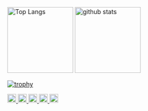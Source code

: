 <p align="left"> 
  <img alt="Top Langs" height="150px" src="https://github-readme-stats.vercel.app/api/top-langs/?username=linkalls&layout=compact&show_icons=true&theme=onedark" />
  <img alt="github stats" height="150px" src="https://github-readme-stats.vercel.app/api?username=linkalls&theme=onedark&show_icons=ture" />
</p>

[![trophy](https://github-profile-trophy.vercel.app/?username=linkalls&theme=radical)](https://github.com/ryo-ma/github-profile-trophy)

  </a>
  <a href="http://twitter.com/potetotown">
    <img height="20" src="https://img.shields.io/twitter/follow/potetotown?label=Twitter&logo=twitter&style=flat" />
  </a>
  <a href="https://github.com/linkalls">
    <img height="20" src="https://img.shields.io/github/followers/linkalls?label=follow&logo=github&style=flat" />
  </a>
  <a href="https://stackoverflow.com/users/23190793/poteto">
    <img height="20" src="https://img.shields.io/stackexchange/stackoverflow/r/23190793?label=StackOverflow&logo=stack-overflow&style=flat" />
  </a>
  <a href="http://qiita.com/potetotown">
    <img height="20" src="https://qiita-badge.apiapi.app/s/potetotown/posts.svg" />
  </a>
  <//qiita.com/potetotown">
    <img height="20" src="https://qiita-badge.apiapi.app/s/potetotown/contributions.svg" />
  </a>
</p>
